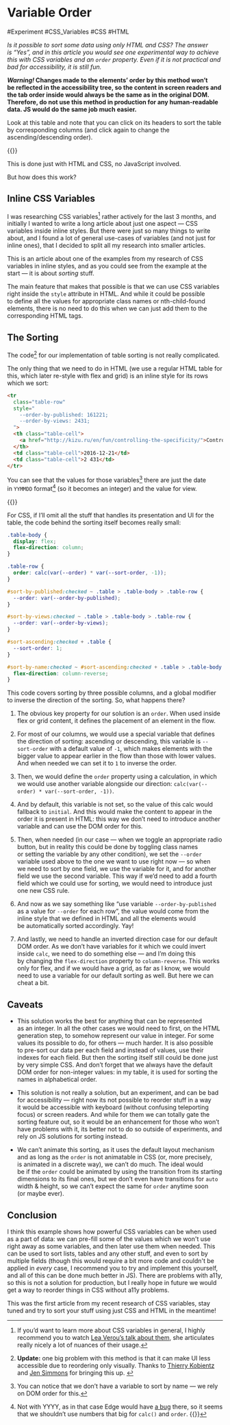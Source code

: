 # Variable Order

#Experiment #CSS_Variables #CSS #HTML

_Is it possible to sort some data using only HTML and CSS? The answer is “Yes”, and in this article you would see one experimental way to achieve this with CSS variables and an `order` property. Even if it is not practical and bad for accessibility, it is still fun._

**_Warning!_ Changes made to the elements’ order by this method won’t be reflected in the accessibility tree, so the content in screen readers and the tab order inside would always be the same as in the original DOM. Therefore, do not use this method in production for any human-readable data. JS would do the same job much easier.**

Look at this table and note that you can click on its headers to sort the table by corresponding columns (and click again to change the ascending/descending order).

{{<Partial src="examples/table.html" />}}

This is done just with HTML and CSS, no JavaScript involved.

But how does this work?

## Inline CSS Variables

I was researching CSS variables[^learn-more] rather actively for the last 3 months, and initially I wanted to write a long article about just one aspect — CSS variables inside inline styles. But there were just so many things to write about, and I found a lot of general use-cases of variables (and not just for inline ones), that I decided to split all my research into smaller articles.

[^learn-more]: If you’d want to learn more about CSS variables in general, I highly recommend you to watch [Lea Verou’s talk about them](https://www.youtube.com/watch?v=UQRSaG1hQ20), she articulates really nicely a lot of nuances of their usage.

This is an article about one of the examples from my research of CSS variables in inline styles, and as you could see from the example at the start — it is about _sorting_ stuff.

The main feature that makes that possible is that we can use CSS variables right inside the `style` attribute in HTML. And while it could be possible to define all the values for appropriate class names or nth-child-found elements, there is no need to do this when we can just add them to the corresponding HTML tags.

## The Sorting

The code[^disca11ylaimer] for our implementation of table sorting is not really complicated.

[^disca11ylaimer]: **Update:** one big problem with this method is that it can make UI less accessible due to reordering only visually. Thanks to [Thierry Kobientz](https://twitter.com/thierrykoblentz) and [Jen Simmons](https://twitter.com/jensimmons/status/964360059923742720) for bringing this up. <!-- span="2" -->

The only thing that we need to do in HTML (we use a regular HTML table for this, which later re-style with flex and grid) is an inline style for its rows which we sort:

``` HTML
<tr
  class="table-row"
  style="
    --order-by-published: 161221;
    --order-by-views: 2431;
  ">
  <th class="table-cell">
    <a href="http://kizu.ru/en/fun/controlling-the-specificity/">Controlling the Specificity</a>
  </th>
  <td class="table-cell">2016-12-21</td>
  <td class="table-cell">2 431</td>
</tr>
```

You can see that the values for those variables[^noname] there are just the date in `YYMMDD` format[^edgebug] (so it becomes an integer) and the value for view.

{{<Sidenotes span="3">}}
  [^noname]: You can notice that we don’t have a variable to sort by name — we rely on DOM order for this.

  [^edgebug]: Not with YYYY, as in that case Edge would have [a bug](https://codepen.io/kizu/pen/MQObrW) there, so it seems that we shouldn’t use numbers that big for `calc()` and `order`.
{{</Sidenotes>}}

For CSS, if I’ll omit all the stuff that handles its presentation and UI for the table, the code behind the sorting itself becomes really small:

``` CSS
.table-body {
  display: flex;
  flex-direction: column;
}

.table-row {
  order: calc(var(--order) * var(--sort-order, -1));
}

#sort-by-published:checked ~ .table > .table-body > .table-row {
  --order: var(--order-by-published);
}

#sort-by-views:checked ~ .table > .table-body > .table-row {
  --order: var(--order-by-views);
}

#sort-ascending:checked + .table {
  --sort-order: 1;
}

#sort-by-name:checked ~ #sort-ascending:checked + .table > .table-body {
  flex-direction: column-reverse;
}
```

This code covers sorting by three possible columns, and a global modifier to inverse the direction of the sorting. So, what happens there?

1. The obvious key property for our solution is an `order`. When used inside flex or grid content, it defines the placement of an element in the flow.

2. For most of our columns, we would use a special variable that defines the direction of sorting: ascending or descending, this variable is `--sort-order` with a default value of `-1`, which makes elements with the bigger value to appear earlier in the flow than those with lower values. And when needed we can set it to `1` to inverse the order.

3. Then, we would define the `order` property using a calculation, in which we would use another variable alongside our direction: `calc(var(--order) * var(--sort-order, -1))`.

4. And by default, this variable is not set, so the value of this calc would fallback to `initial`. And this would make the content to appear in the order it is present in HTML: this way we don’t need to introduce another variable and can use the DOM order for this.

5. Then, when needed (in our case — when we toggle an appropriate radio button, but in reality this could be done by toggling class names or setting the variable by any other condition), we set the `--order` variable used above to the one we want to use right now — so when we need to sort by one field, we use the variable for it, and for another field we use the second variable. This way if we’d need to add a fourth field which we could use for sorting, we would need to introduce just one new CSS rule.

6. And now as we say something like “use variable `--order-by-published` as a value for `--order` for each row”, the value would come from the inline style that we defined in HTML and all the elements would be automatically sorted accordingly. Yay!

7. And lastly, we need to handle an inverted direction case for our default DOM order. As we don’t have variables for it which we could invert inside `calc`, we need to do something else — and I’m doing this by changing the `flex-direction` property to `column-reverse`. This works only for flex, and if we would have a grid, as far as I know, we would need to use a variable for our default sorting as well. But here we can cheat a bit.

## Caveats

- This solution works the best for anything that can be represented as an integer. In all the other cases we would need to first, on the HTML generation step, to somehow represent our value in integer. For some values its possible to do, for others — much harder. It is also possible to pre-sort our data per each field and instead of values, use their indexes for each field. But then the sorting itself still could be done just by very simple CSS. And don’t forget that we always have the default DOM order for non-integer values: in my table, it is used for sorting the names in alphabetical order.

- This solution is not really a solution, but an experiment, and can be bad for accessibility — right now its not possible to reorder stuff in a way it would be accessible with keyboard (without confusing teleporting focus) or screen readers. And while for them we can totally gate the sorting feature out, so it would be an enhancement for those who won’t have problems with it, its better not to do so outside of experiments, and rely on JS solutions for sorting instead.

- We can’t animate this sorting, as it uses the default layout mechanism and as long as the `order` is not animatable in CSS (or, more precisely, is animated in a discrete way), we can’t do much. The ideal would be if the `order` could be animated by using the transition from its starting dimensions to its final ones, but we don’t even have transitions for `auto` width & height, so we can’t expect the same for `order` anytime soon (or maybe ever).

## Conclusion

I think this example shows how powerful CSS variables can be when used as a part of data: we can pre-fill some of the values which we won't use right away as some variables, and then later use them when needed. This can be used to sort lists, tables and any other stuff, and even to sort by multiple fields (though this would require a bit more code and couldn't be applied in _every_ case, I recommend you to try and implement this yourself, and all of this can be done much better in JS). There are problems with a11y, so this is not a solution for production, but I really hope in future we would get a way to reorder things in CSS without a11y problems.

This was the first article from my recent research of CSS variables, stay tuned and try to sort your stuff using just CSS and HTML in the meantime!
